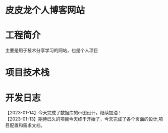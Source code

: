 # 皮皮龙个人博客网站

# 工程简介
主要是用于技术分享学习的网站，也是个人项目
# 项目技术栈


# 开发日志
【2023-01-14】今天完成了数据库的er图设计，继续加油！\
【2023-01-13】期待已久的项目今天终于开始了，今天完成了各个页面的设计,项目配置和需求文档。
